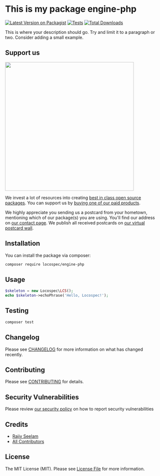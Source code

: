 # This is my package engine-php

[![Latest Version on Packagist](https://img.shields.io/packagist/v/locospec/engine-php.svg?style=flat-square)](https://packagist.org/packages/locospec/engine-php)
[![Tests](https://img.shields.io/github/actions/workflow/status/locospec/engine-php/run-tests.yml?branch=main&label=tests&style=flat-square)](https://github.com/locospec/engine-php/actions/workflows/run-tests.yml)
[![Total Downloads](https://img.shields.io/packagist/dt/locospec/engine-php.svg?style=flat-square)](https://packagist.org/packages/locospec/engine-php)

This is where your description should go. Try and limit it to a paragraph or two. Consider adding a small example.

## Support us

[<img src="https://github-ads.s3.eu-central-1.amazonaws.com/engine-php.jpg?t=1" width="419px" />](https://spatie.be/github-ad-click/engine-php)

We invest a lot of resources into creating [best in class open source packages](https://spatie.be/open-source). You can support us by [buying one of our paid products](https://spatie.be/open-source/support-us).

We highly appreciate you sending us a postcard from your hometown, mentioning which of our package(s) you are using. You'll find our address on [our contact page](https://spatie.be/about-us). We publish all received postcards on [our virtual postcard wall](https://spatie.be/open-source/postcards).

## Installation

You can install the package via composer:

```bash
composer require locospec/engine-php
```

## Usage

```php
$skeleton = new Locospec\LCS();
echo $skeleton->echoPhrase('Hello, Locospec!');
```

## Testing

```bash
composer test
```

## Changelog

Please see [CHANGELOG](CHANGELOG.md) for more information on what has changed recently.

## Contributing

Please see [CONTRIBUTING](https://github.com/spatie/.github/blob/main/CONTRIBUTING.md) for details.

## Security Vulnerabilities

Please review [our security policy](../../security/policy) on how to report security vulnerabilities

## Credits

-   [Rajiv Seelam](https://github.com/rjvim)
-   [All Contributors](../../contributors)

## License

The MIT License (MIT). Please see [License File](LICENSE.md) for more information.
